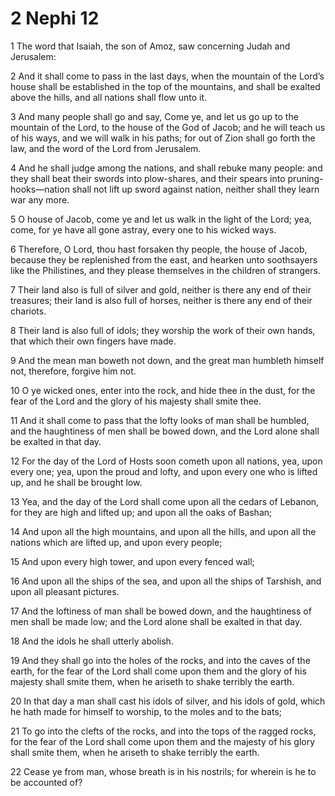 # 2 Nephi 12

1 The word that Isaiah, the son of Amoz, saw concerning Judah and Jerusalem:

2 And it shall come to pass in the last days, when the mountain of the Lord’s house shall be established in the top of the mountains, and shall be exalted above the hills, and all nations shall flow unto it.

3 And many people shall go and say, Come ye, and let us go up to the mountain of the Lord, to the house of the God of Jacob; and he will teach us of his ways, and we will walk in his paths; for out of Zion shall go forth the law, and the word of the Lord from Jerusalem.

4 And he shall judge among the nations, and shall rebuke many people: and they shall beat their swords into plow-shares, and their spears into pruning-hooks—nation shall not lift up sword against nation, neither shall they learn war any more.

5 O house of Jacob, come ye and let us walk in the light of the Lord; yea, come, for ye have all gone astray, every one to his wicked ways.

6 Therefore, O Lord, thou hast forsaken thy people, the house of Jacob, because they be replenished from the east, and hearken unto soothsayers like the Philistines, and they please themselves in the children of strangers.

7 Their land also is full of silver and gold, neither is there any end of their treasures; their land is also full of horses, neither is there any end of their chariots.

8 Their land is also full of idols; they worship the work of their own hands, that which their own fingers have made.

9 And the mean man boweth not down, and the great man humbleth himself not, therefore, forgive him not.

10 O ye wicked ones, enter into the rock, and hide thee in the dust, for the fear of the Lord and the glory of his majesty shall smite thee.

11 And it shall come to pass that the lofty looks of man shall be humbled, and the haughtiness of men shall be bowed down, and the Lord alone shall be exalted in that day.

12 For the day of the Lord of Hosts soon cometh upon all nations, yea, upon every one; yea, upon the proud and lofty, and upon every one who is lifted up, and he shall be brought low.

13 Yea, and the day of the Lord shall come upon all the cedars of Lebanon, for they are high and lifted up; and upon all the oaks of Bashan;

14 And upon all the high mountains, and upon all the hills, and upon all the nations which are lifted up, and upon every people;

15 And upon every high tower, and upon every fenced wall;

16 And upon all the ships of the sea, and upon all the ships of Tarshish, and upon all pleasant pictures.

17 And the loftiness of man shall be bowed down, and the haughtiness of men shall be made low; and the Lord alone shall be exalted in that day.

18 And the idols he shall utterly abolish.

19 And they shall go into the holes of the rocks, and into the caves of the earth, for the fear of the Lord shall come upon them and the glory of his majesty shall smite them, when he ariseth to shake terribly the earth.

20 In that day a man shall cast his idols of silver, and his idols of gold, which he hath made for himself to worship, to the moles and to the bats;

21 To go into the clefts of the rocks, and into the tops of the ragged rocks, for the fear of the Lord shall come upon them and the majesty of his glory shall smite them, when he ariseth to shake terribly the earth.

22 Cease ye from man, whose breath is in his nostrils; for wherein is he to be accounted of?

